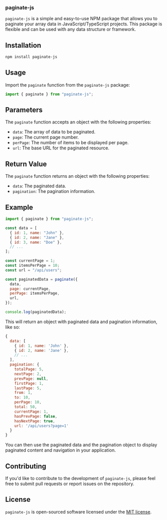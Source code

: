 ### paginate-js

`paginate-js` is a simple and easy-to-use NPM package that allows you to paginate your
array data in JavaScript/TypeScript projects. This package is flexible and can be used
with any data structure or framework.

## Installation

```bash
npm install paginate-js
```

## Usage

Import the `paginate` function from the `paginate-js` package:

```javascript
import { paginate } from "paginate-js";
```

## Parameters

The `paginate` function accepts an object with the following properties:

- `data`: The array of data to be paginated.
- `page`: The current page number.
- `perPage`: The number of items to be displayed per page.
- `url`: The base URL for the paginated resource.

## Return Value

The `paginate` function returns an object with the following properties:

- `data`: The paginated data.
- `pagination`: The pagination information.

## Example

```javascript
import { paginate } from "paginate-js";

const data = [
  { id: 1, name: "John" },
  { id: 2, name: "Jane" },
  { id: 3, name: "Doe" },
  // ...
];

const currentPage = 1;
const itemsPerPage = 10;
const url = "/api/users";

const paginatedData = paginate({
  data,
  page: currentPage,
  perPage: itemsPerPage,
  url,
});

console.log(paginatedData);
```

This will return an object with paginated data and pagination information, like so:

```javascript
{
  data: [
    { id: 1, name: 'John' },
    { id: 2, name: 'Jane' },
    // ...
  ],
  pagination: {
    totalPage: 5,
    nextPage: 2,
    prevPage: null,
    firstPage: 1,
    lastPage: 5,
    from: 1,
    to: 10,
    perPage: 10,
    total: 50,
    currentPage: 1,
    hasPrevPage: false,
    hasNextPage: true,
    url: '/api/users?page=1'
  }
}
```

You can then use the paginated data and the pagination object to display paginated content and
navigation in your application.

## Contributing

If you'd like to contribute to the development of `paginate-js`, please feel free to submit
pull requests or report issues on the repository.

## License

`paginate-js` is open-sourced software licensed under the [MIT license](https://opensource.org/licenses/MIT).

